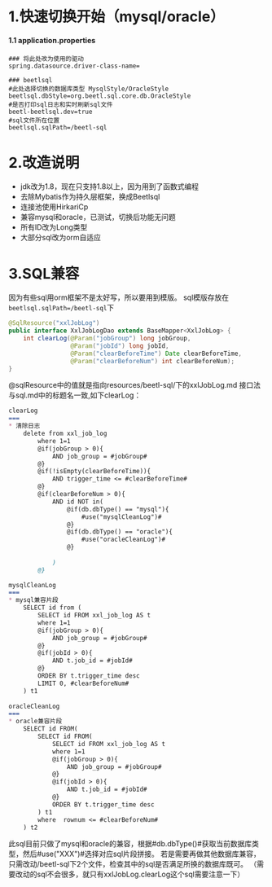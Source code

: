 1.快速切换开始（mysql/oracle）
======

#### 1.1 application.properties

```properties
### 将此处改为使用的驱动
spring.datasource.driver-class-name=

### beetlsql
#此处选择切换的数据库类型 MysqlStyle/OracleStyle
beetlsql.dbStyle=org.beetl.sql.core.db.OracleStyle
#是否打印sql日志和实时刷新sql文件
beetl-beetlsql.dev=true
#sql文件所在位置
beetlsql.sqlPath=/beetl-sql
```


2.改造说明
======

+ jdk改为1.8，现在只支持1.8以上，因为用到了函数式编程
+ 去除Mybatis作为持久层框架，换成Beetlsql
+ 连接池使用HirkariCp
+ 兼容mysql和oracle，已测试，切换后功能无问题
+ 所有ID改为Long类型
+ 大部分sql改为orm自适应

3.SQL兼容
=====

因为有些sql用orm框架不是太好写，所以要用到模版。
sql模版存放在```beetlsql.sqlPath=/beetl-sql```下

```java
@SqlResource("xxlJobLog")
public interface XxlJobLogDao extends BaseMapper<XxlJobLog> {
    int clearLog(@Param("jobGroup") long jobGroup,
				 @Param("jobId") long jobId,
				 @Param("clearBeforeTime") Date clearBeforeTime,
				 @Param("clearBeforeNum") int clearBeforeNum);
}

```
@sqlResource中的值就是指向resources/beetl-sql/下的xxlJobLog.md
接口法与sql.md中的标题名一致,如下clearLog：

```markdown
clearLog
===
* 清除日志
    delete from xxl_job_log
        where 1=1
        @if(jobGroup > 0){
            AND job_group = #jobGroup#
        @}
        @if(!isEmpty(clearBeforeTime)){
            AND trigger_time <= #clearBeforeTime#
        @}
        @if(clearBeforeNum > 0){
            AND id NOT in(
                @if(db.dbType() == "mysql"){
                    #use("mysqlCleanLog")#
                @}
                @if(db.dbType() == "oracle"){
                    #use("oracleCleanLog")#
                @}
                
            )
        @}
        
mysqlCleanLog
===
* mysql兼容片段
    SELECT id from (
        SELECT id FROM xxl_job_log AS t
        where 1=1
        @if(jobGroup > 0){
            AND job_group = #jobGroup#
        @}
        @if(jobId > 0){
            AND t.job_id = #jobId#
        @}
        ORDER BY t.trigger_time desc
        LIMIT 0, #clearBeforeNum#
    ) t1
        
oracleCleanLog
===
* oracle兼容片段
    SELECT id FROM(
        SELECT id FROM(
            SELECT id FROM xxl_job_log AS t
            where 1=1
            @if(jobGroup > 0){
                AND job_group = #jobGroup#
            @}
            @if(jobId > 0){
                AND t.job_id = #jobId#
            @}
            ORDER BY t.trigger_time desc
        ) t1
        where  rownum <= #clearBeforeNum#
    ) t2
```
此sql目前只做了mysql和oracle的兼容，根据#db.dbType()#获取当前数据库类型，然后#use("XXX")#选择对应sql片段拼接。
若是需要再做其他数据库兼容，只需改动/beetl-sql下2个文件，检查其中的sql是否满足所换的数据库既可。
（需要改动的sql不会很多，就只有xxlJobLog.clearLog这个sql需要注意一下）
